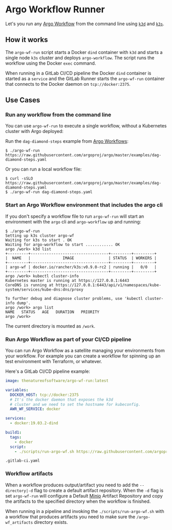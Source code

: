 # Argo Workflow Runner

Let's you run any [Argo Workflow](https://github.com/argoproj/argo) from the command line using [`k3d`](https://github.com/rancher/k3d) and [`k3s`](https://github.com/rancher/k3s).

## How it works

The `argo-wf-run` script starts a Docker `dind` container with `k3d` and starts
a single node `k3s` cluster and deploys `argo-workflow`. The script runs the
workflow using the Docker `exec` command.

When running in a GitLab CI/CD pipeline the Docker `dind` container is started as a `service` and the GitLab Runner starts the `argo-wf-run` container that connects to the Docker daemon on `tcp://docker:2375`.

## Use Cases

### Run any workflow from the command line

You can use `argo-wf-run` to execute a single workflow, without a Kubernetes cluster with Argo deployed:

Run the `dag-diamond-steps` example from [Argo Workflows](https://github.com/argoproj/argo):
```
$ ./argo-wf-run https://raw.githubusercontent.com/argoproj/argo/master/examples/dag-diamond-steps.yaml
```
Or you can run a local workflow file:
```
$ curl -sSLO https://raw.githubusercontent.com/argoproj/argo/master/examples/dag-diamond-steps.yaml
$ ./argo-wf-run dag-diamond-steps.yaml
```

### Start an Argo Workflow environment that includes the argo cli

If you don't specify a workflow file to run `argo-wf-run` will start an environment with the `argo` cli and `argo-workflow` up and running:

```
$ ./argo-wf-run
Setting up k3s cluster argo-wf
Waiting for k3s to start . OK
Waiting for argo-workflow to start ............ OK
argo /work> k3d list
+---------+----------------------------------+---------+---------+
|  NAME   |              IMAGE               | STATUS  | WORKERS |
+---------+----------------------------------+---------+---------+
| argo-wf | docker.io/rancher/k3s:v0.9.0-rc2 | running |   0/0   |
+---------+----------------------------------+---------+---------+
argo /work> kubectl cluster-info
Kubernetes master is running at https://127.0.0.1:6443
CoreDNS is running at https://127.0.0.1:6443/api/v1/namespaces/kube-system/services/kube-dns:dns/proxy

To further debug and diagnose cluster problems, use 'kubectl cluster-info dump'.
argo /work> argo list
NAME   STATUS   AGE   DURATION   PRIORITY
argo /work> 
```

The current directory is mounted as `/work`.

### Run Argo Workflow as part of your CI/CD pipeline

You can run Argo Workflow as a satellite managing your environments from your workflow.
For example you can create a workflow for spinning up an test environment with Terraform, or whatever.

Here's a GitLab CI/CD pipeline example:

```yaml
image: thenatureofsoftware/argo-wf-run:latest

variables:
  DOCKER_HOST: tcp://docker:2375
  # It's the docker daemon that exposes the k3d
  # cluster and we need to set the hostname for kubeconfig.
  AWR_WF_SERVICE: docker

services:
  - docker:19.03.2-dind

build1:
  tags:
    - docker
  script:
    - ./scripts/run-argo-wf.sh https://raw.githubusercontent.com/argoproj/argo/master/examples/dag-diamond-steps.yaml
```
`.gitlab-ci.yaml`

### Workflow artifacts

When a workflow produces output/artifact you need to add the `--directory|-d` flag to create
a default artifact repository. When the `-d` flag is set `argo-wf-run` will configure a
Default [Minio](https://min.io/) Artifact Repository and copy the artifacts to the specified
directory when the workflow is finished.

When running in a pipeline and invoking the `./scripts/run-argo-wf.sh` with a workflow
that produces artifacts you need to make sure the `/argo-wf_artifacts` directory exists.

